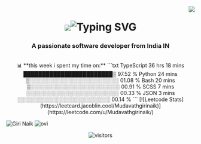 <img align="right" src="https://visitor-badge.laobi.icu/badge?page_id=salesp07.salesp07" />

<h1 align="center">
    <img src="https://git.io/typing-svg"><img src="https://readme-typing-svg.herokuapp.com?font=Fira+Code&pause=1000&width=435&lines=I'm+Giri+Naik" alt="Typing SVG" />
</h1>

<h3 align="center">A passionate software developer from India IN</h3>

<br/>

<div align="center">
📊 **this week i spent my time on:**
<!--START_SECTION:waka-->
```txt
TypeScript   36 hrs 18 mins  ████████████████████████▒   97.52 %
Python       24 mins         ▒░░░░░░░░░░░░░░░░░░░░░░░░   01.08 %
Bash         20 mins         ▒░░░░░░░░░░░░░░░░░░░░░░░░   00.91 %
SCSS         7 mins          ░░░░░░░░░░░░░░░░░░░░░░░░░   00.33 %
JSON         3 mins          ░░░░░░░░░░░░░░░░░░░░░░░░░   00.14 %
```
<!--END_SECTION:waka-->
[![Leetcode Stats](https://leetcard.jacoblin.cool/Mudavathgirinaik)](https://leetcode.com/u/Mudavathgirinaik/)

<p align="left"> <img src="https://github-readme-stats.vercel.app/api?username=Mudavath-Giri-Naik&show_icons=true&theme=gotham" alt="Giri Naik" />
  
<img src="https://github-readme-stats.vercel.app/api/top-langs?username=Mudavath-Giri-Naik&show_icons=true&locale=en&layout=compact&theme=chartreuse-dark" alt="ovi" />

![visitors](https://visitor-badge.laobi.icu/badge?page_id=Mudavath-Giri-Naik.Mudavath-Giri-Naik)
